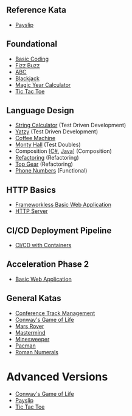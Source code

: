 ## Reference Kata

* [Payslip](kata-foundational/foundational-kata-payslip.md)


## Foundational

* [Basic Coding](kata-foundational/foundational-kata-the-very-basics.md)
* [Fizz Buzz](kata-foundational/foundational-kata-fizzbuzz.md)
* [ABC](kata-foundational/foundational-kata-abc.md)
* [Blackjack](kata-foundational/foundational-kata-blackjack.md)
* [Magic Year Calculator](kata-foundational/foundational-kata-magic-year.md)
* [Tic Tac Toe](kata-foundational/foundational-kata-tictactoe.md)


## Language Design
* [String Calculator](kata-string-calculator/kata-string-calculator.md) (Test Driven Development) 
* [Yatzy](kata-yatzy/kata-yatzy.md) (Test Driven Development)
* [Coffee Machine](kata-coffee-machine/kata-coffee-machine.md)
* [Monty Hall](kata-monty-hall/kata-monty-hall.md) (Test Doubles) 
* Composition \[[C#](kata-composition/CSharp/kata-composition.md), [Java](kata-composition/Java/kata-composition.md)\] (Composition)
* [Refactoring](kata-refactoring/kata-refactoring.md) (Refactoring)
* [Top Gear](kata-top-gear/kata-top-gear.md) (Refactoring)
* [Phone Numbers](kata-phone-number/kata-phone-number.md) (Functional)


## HTTP Basics
* [Frameworkless Basic Web Application](kata-frameworkless-basic-web-application/kata-frameworkless-basic-web-application.md)
* [HTTP Server](kata-http-server/kata-http-server.md)


## CI/CD Deployment Pipeline
* [CI/CD with Containers](kata-cicd/kata-cicd.md)

## Acceleration Phase 2
* [Basic Web Application](kata-phase-2/kata-basic-web-application.md)


## General Katas
* [Conference Track Management](kata-conference-track-management/kata-conference-track-management.md)
* [Conway's Game of Life](kata-conways-game-of-life/kata-conways-game-of-life.md)
* [Mars Rover](kata-mars-rover/kata-mars-rover.md)
* [Mastermind](kata-mastermind/kata-master-mind.md)
* [Minesweeper](kata-minesweeper/kata-minesweeper.md)
* [Pacman](kata-pacman/kata-packman.md)
* [Roman Numerals](kata-roman-numeral/kata-roman-numeral.md)


# Advanced Versions
* [Conway's Game of Life](kata-conways-game-of-life/kata-conways-game-of-life-advanced.md)
* [Payslip](kata-payslip/kata-payslip.md)
* [Tic Tac Toe](kata-tic-tac-toe/kata-tic-tac-toe-advanced.md)
